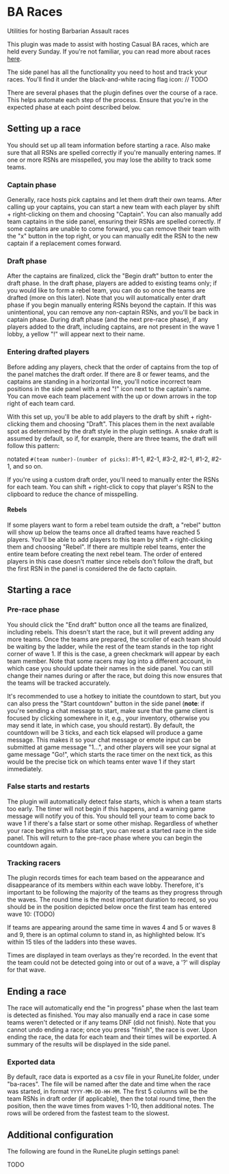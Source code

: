 # BA Races
Utilities for hosting Barbarian Assault races

This plugin was made to assist with hosting Casual BA races, which are held every Sunday. 
If you're not familiar, you can read more about races [here](http://races.casualba.site). 

The side panel has all the functionality you need to host and track your races. 
You'll find it under the black-and-white racing flag icon: 
// TODO

There are several phases that the plugin defines over the course of a race. 
This helps automate each step of the process. 
Ensure that you're in the expected phase at each point described below. 

## Setting up a race
You should set up all team information before starting a race. 
Also make sure that all RSNs are spelled correctly if you're manually entering names. 
If one or more RSNs are misspelled, you may lose the ability to track some teams. 

### Captain phase
Generally, race hosts pick captains and let them draft their own teams. 
After calling up your captains, you can start a new team with each player by shift + right-clicking on them and 
choosing "Captain".
You can also manually add team captains in the side panel, ensuring their RSNs are spelled correctly. 
If some captains are unable to come forward, you can remove their team with the "x" button in the top right, 
or you can manually edit the RSN to the new captain if a replacement comes forward. 

### Draft phase
After the captains are finalized, click the "Begin draft" button to enter the draft phase. 
In the draft phase, players are added to existing teams only; 
if you would like to form a rebel team, you can do so once the teams are drafted (more on this later). 
Note that you will automatically enter draft phase if you begin manually entering RSNs beyond the captain. 
If this was unintentional, you can remove any non-captain RSNs, and you'll be back in captain phase. 
During draft phase (and the next pre-race phase), if any players added to the draft, including captains, are not 
present in the wave 1 lobby, a yellow "!" will appear next to their name. 

### Entering drafted players
Before adding any players, check that the order of captains from the top of the panel matches the draft order. 
If there are 8 or fewer teams, and the captains are standing in a horizontal line, you'll 
notice incorrect team positions in the side panel with a red "!" icon next to the captain's name. 
You can move each team placement with the up or down arrows in the top right of each team card. 

With this set up, you'll be able to add players to the draft by shift + right-clicking them and choosing "Draft". 
This places them in the next available spot as determined by the draft style in the plugin settings. 
A snake draft is assumed by default, so if, for example, there are three teams, the draft will follow this pattern: 

notated `#(team number)-(number of picks)`: 
#1-1, #2-1, #3-2, #2-1, #1-2, #2-1, and so on. 

If you're using a custom draft order, you'll need to manually enter the RSNs for each team. 
You can shift + right-click to copy that player's RSN to the clipboard to reduce the chance of misspelling. 

#### Rebels
If some players want to form a rebel team outside the draft, a "rebel" button will show up below the teams once all 
drafted teams have reached 5 players. 
You'll be able to add players to this team by shift + right-clicking them and choosing "Rebel". 
If there are multiple rebel teams, enter the entire team before creating the next rebel team. 
The order of entered players in this case doesn't matter since rebels don't follow the draft, but the first RSN 
in the panel is considered the de facto captain. 

## Starting a race

### Pre-race phase
You should click the "End draft" button once all the teams are finalized, including rebels.
This doesn't start the race, but it will prevent adding any more teams.
Once the teams are prepared, the scroller of each team should be waiting by the ladder, while the rest of the team
stands in the top right corner of wave 1. 
If this is the case, a green checkmark will appear by each team member.
Note that some racers may log into a different account, in which case you should update their names in the side panel.
You can still change their names during or after the race, but doing this now ensures that the teams will be tracked 
accurately.

It's recommended to use a hotkey to initiate the countdown to start, but you can also press the "Start countdown" 
button in the side panel (**note**: if you're sending a chat message to start, make sure that the game client is 
focused by clicking somewhere in it, e.g., your inventory, otherwise you may send it late, in which case, you should 
restart). 
By default, the countdown will be 3 ticks, and each tick elapsed will produce a game message. 
This makes it so your chat message or emote input can be submitted at game message "1...", 
and other players will see your signal at game message "Go!", which starts the race timer on the next tick, 
as this would be the precise tick on which teams enter wave 1 if they start immediately. 

### False starts and restarts
The plugin will automatically detect false starts, which is when a team starts too early. 
The timer will not begin if this happens, and a warning game message will notify you of this. 
You should tell your team to come back to wave 1 if there's a false start or some other mishap. 
Regardless of whether your race begins with a false start, you can reset a started race in the side panel. 
This will return to the pre-race phase where you can begin the countdown again. 

### Tracking racers
The plugin records times for each team based on the appearance and disappearance of its members within each wave lobby. 
Therefore, it's important to be following the majority of the teams as they progress through the waves. 
The round time is the most important duration to record, so you should be in the position depicted below once the 
first team has entered wave 10: 
(TODO)

If teams are appearing around the same time in waves 4 and 5 or waves 8 and 9, there is an optimal column to stand in, 
as highlighted below. 
It's within 15 tiles of the ladders into these waves. 

Times are displayed in team overlays as they're recorded. 
In the event that the team could not be detected going into or out of a wave, a '?' will display for that wave. 

## Ending a race
The race will automatically end the "in progress" phase when the last team is detected as finished. 
You may also manually end a race in case some teams weren't detected or if any teams DNF (did not finish). 
Note that you cannot undo ending a race; once you press "finish", the race is over. 
Upon ending the race, the data for each team and their times will be exported. 
A summary of the results will be displayed in the side panel. 

### Exported data
By default, race data is exported as a csv file in your RuneLite folder, under "ba-races". 
The file will be named after the date and time when the race was started, in format `YYYY-MM-DD-HH-MM`. 
The first 5 columns will be the team RSNs in draft order (if applicable), then the total round time, then the position, 
then the wave times from waves 1-10, then additional notes.
The rows will be ordered from the fastest team to the slowest. 

## Additional configuration
The following are found in the RuneLite plugin settings panel: 

TODO